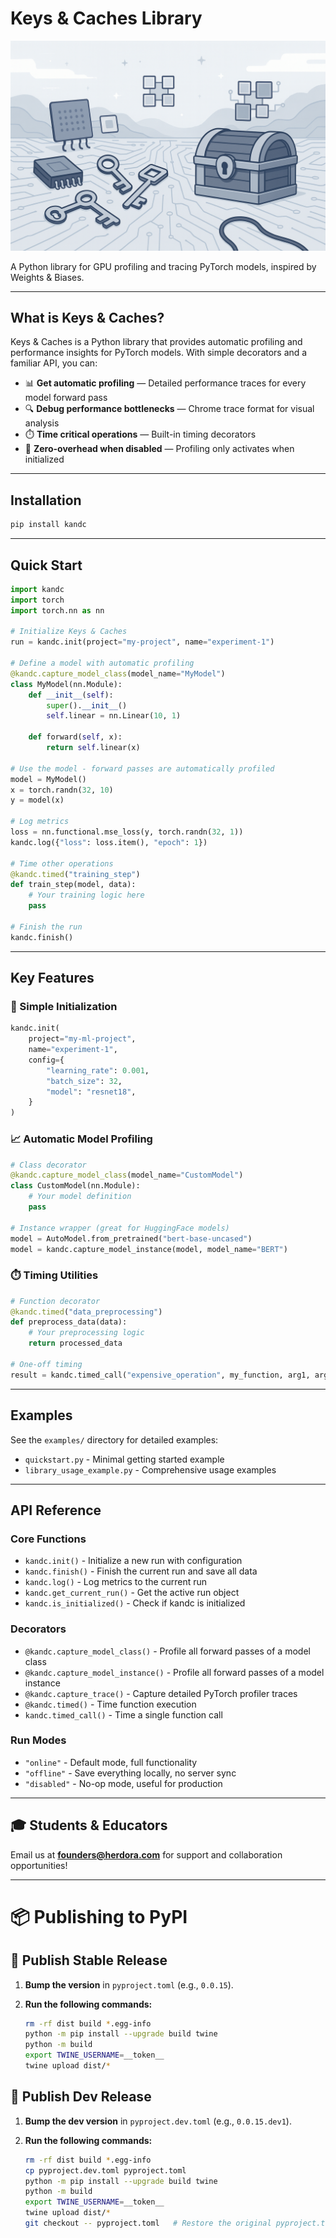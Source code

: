 # Keys & Caches Library

![Keys & Caches Banner](assets/banner.png)

A Python library for GPU profiling and tracing PyTorch models, inspired by Weights & Biases.

---

## What is Keys & Caches?

Keys & Caches is a Python library that provides automatic profiling and performance insights for PyTorch models. With simple decorators and a familiar API, you can:

* 📊 **Get automatic profiling** — Detailed performance traces for every model forward pass
* 🔍 **Debug performance bottlenecks** — Chrome trace format for visual analysis
* ⏱️ **Time critical operations** — Built-in timing decorators
* 🎯 **Zero-overhead when disabled** — Profiling only activates when initialized

---

## Installation

```bash
pip install kandc
```

---

## Quick Start

```python
import kandc
import torch
import torch.nn as nn

# Initialize Keys & Caches
run = kandc.init(project="my-project", name="experiment-1")

# Define a model with automatic profiling
@kandc.capture_model_class(model_name="MyModel")
class MyModel(nn.Module):
    def __init__(self):
        super().__init__()
        self.linear = nn.Linear(10, 1)
    
    def forward(self, x):
        return self.linear(x)

# Use the model - forward passes are automatically profiled
model = MyModel()
x = torch.randn(32, 10)
y = model(x)

# Log metrics
loss = nn.functional.mse_loss(y, torch.randn(32, 1))
kandc.log({"loss": loss.item(), "epoch": 1})

# Time other operations
@kandc.timed("training_step")
def train_step(model, data):
    # Your training logic here
    pass

# Finish the run
kandc.finish()
```

---

## Key Features

### 🎯 Simple Initialization

```python
kandc.init(
    project="my-ml-project",
    name="experiment-1",
    config={
        "learning_rate": 0.001,
        "batch_size": 32,
        "model": "resnet18",
    }
)
```

### 📈 Automatic Model Profiling

```python
# Class decorator
@kandc.capture_model_class(model_name="CustomModel")
class CustomModel(nn.Module):
    # Your model definition
    pass

# Instance wrapper (great for HuggingFace models)
model = AutoModel.from_pretrained("bert-base-uncased")
model = kandc.capture_model_instance(model, model_name="BERT")
```

### ⏱️ Timing Utilities

```python
# Function decorator
@kandc.timed("data_preprocessing")
def preprocess_data(data):
    # Your preprocessing logic
    return processed_data

# One-off timing
result = kandc.timed_call("expensive_operation", my_function, arg1, arg2)
```

---

## Examples

See the `examples/` directory for detailed examples:
- `quickstart.py` - Minimal getting started example
- `library_usage_example.py` - Comprehensive usage examples

---

## API Reference

### Core Functions
- `kandc.init()` - Initialize a new run with configuration
- `kandc.finish()` - Finish the current run and save all data
- `kandc.log()` - Log metrics to the current run
- `kandc.get_current_run()` - Get the active run object
- `kandc.is_initialized()` - Check if kandc is initialized

### Decorators
- `@kandc.capture_model_class()` - Profile all forward passes of a model class
- `@kandc.capture_model_instance()` - Profile all forward passes of a model instance
- `@kandc.capture_trace()` - Capture detailed PyTorch profiler traces
- `@kandc.timed()` - Time function execution
- `kandc.timed_call()` - Time a single function call

### Run Modes
- `"online"` - Default mode, full functionality
- `"offline"` - Save everything locally, no server sync
- `"disabled"` - No-op mode, useful for production

---

## 🎓 Students & Educators

Email us at **[founders@herdora.com](mailto:founders@herdora.com)** for support and collaboration opportunities!

---

# 📦 Publishing to PyPI

## 🚀 Publish Stable Release

1. **Bump the version** in `pyproject.toml` (e.g., `0.0.15`).

2. **Run the following commands:**
   ```bash
   rm -rf dist build *.egg-info
   python -m pip install --upgrade build twine
   python -m build
   export TWINE_USERNAME=__token__
   twine upload dist/*
   ```

## 🧪 Publish Dev Release

1. **Bump the dev version** in `pyproject.dev.toml` (e.g., `0.0.15.dev1`).

2. **Run the following commands:**
   ```bash
   rm -rf dist build *.egg-info
   cp pyproject.dev.toml pyproject.toml
   python -m pip install --upgrade build twine
   python -m build
   export TWINE_USERNAME=__token__
   twine upload dist/*
   git checkout -- pyproject.toml   # Restore the original pyproject.toml
   ```